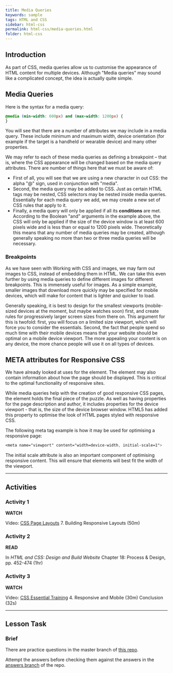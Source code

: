 ```yaml
---
title: Media Queries
keywords: sample
tags: HTML and CSS
sidebar: html-css
permalink: html-css/media-queries.html
folder: html-css
---
```


## Introduction

As part of CSS, media queries allow us to customise the appearance of HTML content for multiple devices. Although "Media queries" may sound like a complicated concept, the idea is actually quite simple.

## Media Queries

Here is the syntax for a media query:

```css
@media (min-width: 600px) and (max-width: 1200px) {
}
```

You will see that there are a number of attributes we may include in a media query. These include minimum and maximum width, device orientation (for example if the target is a handheld or wearable device) and many other properties.

We may refer to each of these media queries as defining a breakpoint – that is, where the CSS appearance will be changed based on the media query attributes. There are number of things here that we must be aware of:

- First of all, you will see that we are using a new character in out CSS: the alpha "@" sign, used in conjunction with "media".
- Second, the media query may be added to CSS. Just as certain HTML tags may be nested, CSS selectors may be nested inside media queries. Essentially for each media query we add, we may create a new set of CSS rules that apply to it.
- Finally, a media query will only be applied if all its **conditions** are met. According to the Boolean "and" arguments in the example above, the CSS will only be applied if the size of the device window is at least 600 pixels wide and is less than or equal to 1200 pixels wide. Theoretically this means that any number of media queries may be created, although generally speaking no more than two or three media queries will be necessary.

### Breakpoints

As we have seen with Working with CSS and images, we may farm out images to CSS, instead of embedding them in HTML. We can take this even further by using media queries to define different images for different breakpoints. This is immensely useful for images. As a simple example, smaller images that download more quickly may be specified for mobile devices, which will make for content that is lighter and quicker to load.

Generally speaking, it is best to design for the smallest viewports (mobile-sized devices at the moment, but maybe watches soon) first, and create rules for progressively larger screen sizes from there on. This argument for this is twofold: first, you will focus on a limited size viewport, which will force you to consider the essentials. Second, the fact that people spend so much time with their mobile devices means that your website should be optimal on a mobile device viewport. The more appealing your content is on any device, the more chance people will use it on all types of devices.

## META attributes for Responsive CSS

We have already looked at uses for the <meta> element. The <meta> element may also contain information about how the page should be displayed. This is critical to the optimal functionality of responsive sites.

While media queries help with the creation of good responsive CSS pages, the <meta> element holds the final piece of the puzzle. As well as having properties for the page description and author, it includes properties for the device viewport - that is, the size of the device browser window. HTML5 has added this property to optimise the look of HTML pages styled with responsive CSS.

The following meta tag example is how it may be used for optimising a responsive page:

```css
<meta name="viewport" content="width=device-width, initial-scale=1">
```

The initial scale attribute is also an important component of optimising responsive content. This will ensure that elements will best fit the width of the viewport.

<hr>

## Activities

### Activity 1

**WATCH**

Video: [CSS Page Layouts](https://www.linkedin.com/learning/css-page-layouts-2012/responsive-layout-overview?u=43268076) 7. Building Responsive Layouts (50m)

### Activity 2

**READ**

In _HTML and CSS: Design and Build Website_ Chapter 18: Process & Design, pp. 452-474 (1hr)

### Activity 3

**WATCH**

Video: [CSS Essential Training](https://www.linkedin.com/learning/css-essential-training-2-2/welcome?u=43268076) 4. Responsive and Mobile (30m) Conclusion (32s)

<hr>

## Lesson Task

### Brief

There are practice questions in the master branch of [this repo](https://github.com/Noroff-Education/lesson-task-htmlcss-module3-lesson4).

Attempt the answers before checking them against the answers in the [answers branch](https://github.com/Noroff-Education/lesson-task-htmlcss-module3-lesson4/tree/answers) of the repo.
